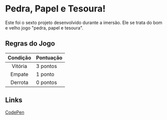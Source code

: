 # Pedra, Papel e Tesoura!

Este foi o sexto projeto desenvolvido durante a imersão. Ele se trata do bom e velho jogo "pedra, papel e tesoura". 

## Regras do Jogo

Condição    | Pontuação
:---------: | :------
Vitória     | 3 pontos
Empate      | 1 ponto
Derrota     | 0 pontos

## Links 

[CodePen](https://codepen.io/Makson19/full/ExoPwyP)